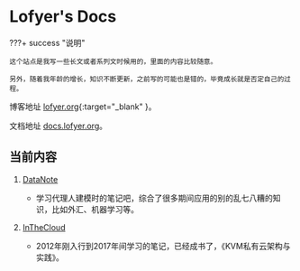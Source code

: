 # Lofyer's Docs

???+ success "说明"

    这个站点是我写一些长文或者系列文时候用的，里面的内容比较随意。

    另外，随着我年龄的增长，知识不断更新，之前写的可能也是错的，毕竟成长就是否定自己的过程。

博客地址 [lofyer.org](https://blog.lofyer.org){:target="_blank" }。

文档地址 [docs.lofyer.org](https://docs.lofyer.org)。

## 当前内容

1. [DataNote](/datanote)
    * 学习代理人建模时的笔记吧，综合了很多期间应用的别的乱七八糟的知识，比如外汇、机器学习等。

2. [InTheCloud](/inthecloud)
    * 2012年刚入行到2017年间学习的笔记，已经成书了，《KVM私有云架构与实践》。
